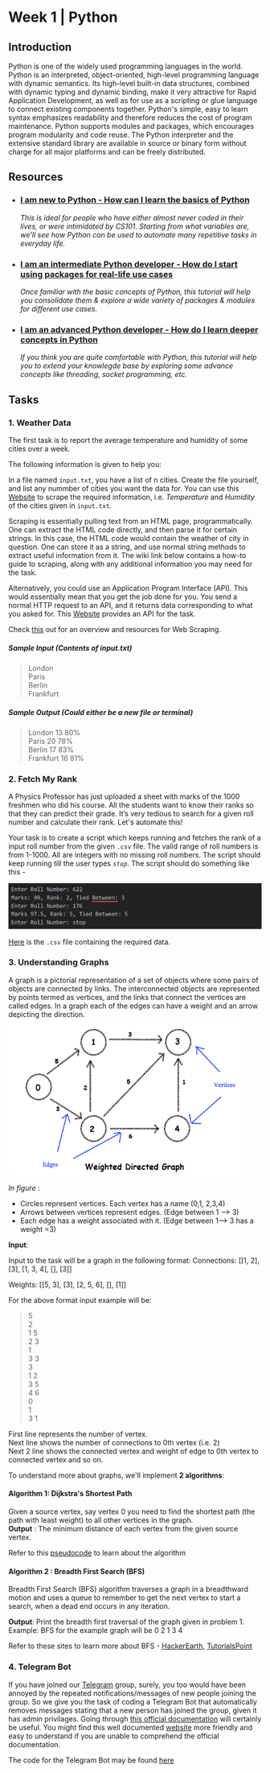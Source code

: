 # Week 1 | Python

## Introduction 
Python is one of the widely used programming languages in the world. Python is an interpreted, object-oriented, high-level programming language with dynamic semantics. Its high-level built-in data structures, combined with dynamic typing and dynamic binding, make it very attractive for Rapid Application Development, as well as for use as a scripting or glue language to connect existing components together. Python's simple, easy to learn syntax emphasizes readability and therefore reduces the cost of program maintenance. Python supports modules and packages, which encourages program modularity and code reuse. The Python interpreter and the extensive standard library are available in source or binary form without charge for all major platforms and can be freely distributed.


## Resources

 - ### [I am new to Python - How can I learn the basics of Python](https://www.wncc-iitb.org/wiki/index.php/Python_for_Beginners) 
   _This is ideal for people who have either almost never coded in their lives, or were intimidated by CS101. Starting from what variables are, we'll see how Python can be used to automate many repetitive tasks in everyday life._
- ### [I am an intermediate Python developer - How do I start using packages for real-life use cases](https://www.wncc-iitb.org/wiki/index.php/Intermediate_Python_Programming)
  _Once familiar with the basic concepts of Python, this tutorial will help you consolidate them & explore a wide variety of packages & modules for different use cases._
- ### [I am an advanced Python developer - How do I learn deeper concepts in Python](https://www.wncc-iitb.org/wiki/index.php/Advance_Python_Programming)
  _If you think you are quite comfortable with Python, this tutorial will help you to extend your knowlegde base by exploring some advance concepts like threading, socket programming, etc._


## Tasks

### 1. Weather Data

The first task is to report the average temperature and humidity of some cities over a week.

The following information is given to help you:

In a file named `input.txt`, you have a list of n cities. Create the file yourself, and list any nummber of cities you want the data for.
You can use this [Website](https://www.wunderground.com) to scrape the required information, i.e. *Temperature* and *Humidity* of the cities given in `input.txt`.  

Scraping is essentially pulling text from an HTML page, programmatically. One can extract the HTML code directly, and then parse it for certain strings. In this case, the HTML code would contain the weather of city in question. One can store it as a string, and use normal string methods to extract useful information from it.  The wiki link below contains a how-to guide to scraping, along with any additional information you may need for the task.


Alternatively, you could use an Application Program Interface (API). This would essentially mean that you get the job done for you. You send a normal HTTP request to an API, and it returns data corresponding to what you asked for. This [Website](https://openweathermap.org/api) provides an API for the task.

Check [this](http://wncc-iitb.org/wiki/index.php/Web_Scraping) out for an overview and resources for Web Scraping.


##### Sample Input (Contents of input.txt)
>London                                                                                              
>Paris                                                                                                                                             
>Berlin                                                                                              
>Frankfurt

##### Sample Output (Could either be a new file or terminal)
>London      13        80%                         
>Paris       20        78%     
>Berlin      17        83%                                                                                                              
>Frankfurt   16        81%


### 2. Fetch My Rank

A Physics Professor has just uploaded a sheet with marks of the 1000 freshmen who did his course. All the students want to know their ranks so that they can predict their grade. It’s very tedious to search for a given roll number and calculate their rank. Let's automate this!

Your task is to create a script which keeps running and fetches the rank of a input roll number from the given `.csv` file. The valid range of roll numbers is from 1-1000. All are integers with no missing roll numbers. The script should keep running till the user types *`stop`*.
The script should do something like this - 

![](./script.png "script")

[Here](./marksheet.csv) is the `.csv` file containing the required data.


### 3. Understanding Graphs

A graph is a pictorial representation of a set of objects where some pairs of objects are connected by links. The interconnected objects are represented by points termed as vertices, and the links that connect the vertices are called edges.
In a graph each of the edges can have a weight and an arrow depicting the direction.
![](./graph.png "graph")

*In figure* :

- Circles represent vertices. Each vertex has a name (0,1, 2,3,4)
- Arrows between vertices represent edges. (Edge between 1 --> 3)
- Each edge has a weight associated with it. (Edge between 1--> 3 has a weight =3)

**Input**:

Input to the task will be a graph in the following format: 
Connections: [[1, 2], [3], [1, 3, 4], [], [3]]

Weights: [[5, 3], [3], [2, 5, 6], [], [1]]

For the above format input example will be: 

>5  
>2  
>1  5  
>2  3  
>1  
>3  3  
>3  
>1  2  
>3  5  
>4  6  
>0  
>1  
>3  1  

First line represents the number of vertex.    
Next line shows the number of connections to 0th  vertex (i.e. 2)  
Next 2 line shows the connected vertex and weight of edge to 0th vertex to connected vertex and so on.

To understand more about graphs, we'll implement **2 algorithms**:

#### Algorithm 1: Dijkstra's Shortest Path 
Given a source vertex, say vertex 0 you need to find the shortest path (the path with least weight) to all other vertices in the graph.   
**Output** : The minimum distance of each vertex from the given source vertex.

Refer to this [pseudocode](https://brilliant.org/wiki/dijkstras-short-path-finder/) to learn about the algorithm

#### Algorithm 2 : Breadth First Search (BFS)
Breadth First Search (BFS) algorithm traverses a graph in a breadthward motion and uses a queue to remember to get the next vertex to start a search, when a dead end occurs in any iteration.

**Output**: Print the breadth first traversal of the graph given in problem 1.   
Example: BFS for the example graph will be 0 2 1 3 4  

Refer to these sites to learn more about BFS - [HackerEarth](https://www.hackerearth.com/practice/algorithms/graphs/breadth-first-search/tutorial/), [TutorialsPoint](https://www.tutorialspoint.com/data_structures_algorithms/breadth_first_traversal.htm)


### 4. Telegram Bot

If you have joined our [Telegram](https://t.me/joinchat/Go8oWRUqXsSufvCA75qMUQ) group, surely, you too would have been annoyed by the repeated notifications/messages of new people joining the group. So we give you the task of coding a Telegram Bot that automatically removes messages stating that a new person has joined the group, given it has admin privilages. Going through [this official documentation](https://python-telegram-bot.readthedocs.io/en/stable/) will certainly be useful. You might find this well documented [website](https://github.com/python-telegram-bot/python-telegram-bot/wiki/Code-snippets) more friendly and easy to understand if you are unable to comprehend the official documentation.

The code for the Telegram Bot may be found [here](https://github.com/c-thun/ThreadCleanerBot)
